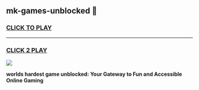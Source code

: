 
## mk-games-unblocked 👋
<h3>
<a href="https://premium.freeplayer.one?title=mk-games-unblocked&ref=14F">CLICK TO PLAY</a></h3>
<hr>

<h3>
<a href="https://premium.freeplayer.one?title=mk-games-unblocked&ref=14F">CLICK 2 PLAY</a>
  
</h3>

<a href="https://premium.freeplayer.one?title=mk-games-unblocked&ref=12F/"><img src="https://clearcache.store/games.png"></a>


**worlds hardest game unblocked: Your Gateway to Fun and Accessible Online Gaming**
